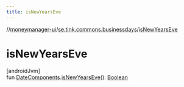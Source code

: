 ```yaml
---
title: isNewYearsEve
---
```

//[moneymanager-ui](../../index.html)/[se.tink.commons.businessdays](index.html)/[isNewYearsEve](is-new-years-eve.html)



# isNewYearsEve



[androidJvm]\
fun [DateComponents](-date-components/index.html).[isNewYearsEve](is-new-years-eve.html)(): [Boolean](https://kotlinlang.org/api/latest/jvm/stdlib/kotlin/-boolean/index.html)




